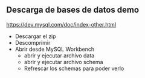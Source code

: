 

## Descarga de bases de datos demo

https://dev.mysql.com/doc/index-other.html
- Descargar el zip
- Descomprimir
- Abrir desde MySQL Workbench
    - abrir y ejecutar archivo data
    - abrir y ejecutar archivo schema
    - Refrescar los schemas para poder verlo 
